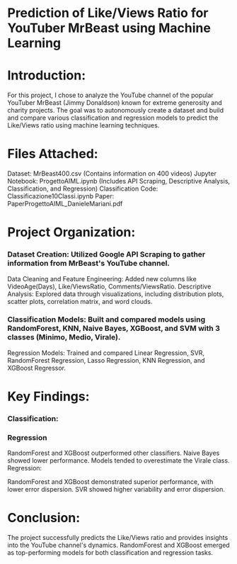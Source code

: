 # Prediction of Like/Views Ratio for YouTuber MrBeast using Machine Learning

# Introduction:
For this project, I chose to analyze the YouTube channel of the popular YouTuber MrBeast (Jimmy Donaldson) known for extreme generosity and charity projects. The goal was to autonomously create a dataset and build and compare various classification and regression models to predict the Like/Views ratio using machine learning techniques.

# Files Attached:

Dataset: MrBeast400.csv (Contains information on 400 videos)
Jupyter Notebook: ProgettoAIML.ipynb (Includes API Scraping, Descriptive Analysis, Classification, and Regression)
Classification Code: Classificazione10Classi.ipynb
Paper: PaperProgettoAIML_DanieleMariani.pdf

# Project Organization:

### Dataset Creation: Utilized Google API Scraping to gather information from MrBeast's YouTube channel.
Data Cleaning and Feature Engineering: Added new columns like VideoAge(Days), Like/ViewsRatio, Comments/ViewsRatio.
Descriptive Analysis: Explored data through visualizations, including distribution plots, scatter plots, correlation matrix, and word clouds.
### Classification Models: Built and compared models using RandomForest, KNN, Naive Bayes, XGBoost, and SVM with 3 classes (Minimo, Medio, Virale).
Regression Models: Trained and compared Linear Regression, SVR, RandomForest Regression, Lasso Regression, KNN Regression, and XGBoost Regressor.

# Key Findings:
### Classification:
### Regression
RandomForest and XGBoost outperformed other classifiers.
Naive Bayes showed lower performance.
Models tended to overestimate the Virale class.
Regression:

RandomForest and XGBoost demonstrated superior performance, with lower error dispersion.
SVR showed higher variability and error dispersion.

# Conclusion:
The project successfully predicts the Like/Views ratio and provides insights into the YouTube channel's dynamics. RandomForest and XGBoost emerged as top-performing models for both classification and regression tasks.
